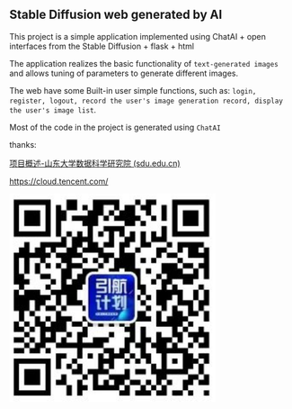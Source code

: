 ## **Stable Diffusion web generated by AI**

This project is a simple application implemented using ChatAI  + open interfaces from the Stable Diffusion  + flask + html

The application realizes the basic functionality of `text-generated images` and allows tuning of parameters to generate different images.

The web have some Built-in user  simple functions, such as: `login, register, logout, record the user's image generation record, display the user's image list`.

Most of the code in the project is generated using `ChatAI`



thanks:

[项目概述-山东大学数据科学研究院 (sdu.edu.cn)](http://dsi.sdu.edu.cn/yhjh/xmgs.htm)

https://cloud.tencent.com/



![image-20230607120119262](doc/images/image-20230607120119262.png)
